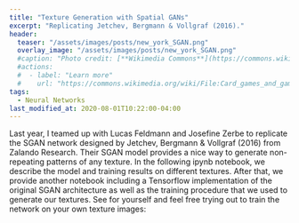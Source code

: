 ```yaml
---
title: "Texture Generation with Spatial GANs"
excerpt: "Replicating Jetchev, Bergmann & Vollgraf (2016)."
header:
  teaser: "/assets/images/posts/new_york_SGAN.png"
  overlay_image: "/assets/images/posts/new_york_SGAN.png"
  #caption: "Photo credit: [**Wikimedia Commons**](https://commons.wikimedia.org/wiki/)"
  #actions:
  #  - label: "Learn more"
  #    url: "https://commons.wikimedia.org/wiki/File:Card_games_and_game_tokens_01.jpg"
tags:
  - Neural Networks
last_modified_at: 2020-08-01T10:22:00-04:00
---
```


Last year, I teamed up with Lucas Feldmann and Josefine Zerbe to replicate the SGAN network 
designed by Jetchev, Bergmann & Vollgraf (2016) from Zalando Research. Their SGAN model 
provides a nice way to generate non-repeating patterns of any texture. In the following 
ipynb notebook, we describe the model and training results on different textures. After 
that, we provide another notebook including a Tensorflow implementation of the original 
SGAN architecture as well as the training procedure that we used to generate our textures.
See for yourself and feel free trying out to train the network on your own texture images:

<!-- This is a comment 
<style>
iframe{height:15700px !important;}
</style>

<script src="https://gist.github.com/DiGyt/fb8e7f6e8819a7d6eb870e4cd2c6414e.js"></script>
-->
<div id="gist-container"></div>

<script>
  // Replace with your GitHub Gist URL
  const gistUrl = "https://gist.github.com/DiGyt/fb8e7f6e8819a7d6eb870e4cd2c6414e.js";

  // Create the iframe
  const iframe = document.createElement("iframe");
  iframe.src = gistUrl + ".pibb";

  // Set the styles to make the iframe responsive
  iframe.style.width = "100%";
  iframe.style.border = "none";

  // Append the iframe to the container
  const container = document.getElementById("gist-container");
  container.appendChild(iframe);

  // Resize the iframe when its content has loaded
  iframe.onload = function () {
    const contentHeight = iframe.contentWindow.document.body.scrollHeight;
    iframe.style.height = contentHeight + "px";
  };
</script>


<script src="https://gist.github.com/DiGyt/107a21458b83e05de67dd745addf3d40.js"></script>

